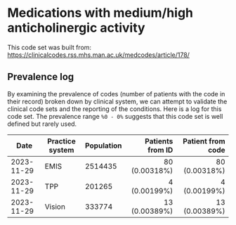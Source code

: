 # Medications with medium/high anticholinergic activity

This code set was built from: https://clinicalcodes.rss.mhs.man.ac.uk/medcodes/article/178/

## Prevalence log

By examining the prevalence of codes (number of patients with the code in their record) broken down by clinical system, we can attempt to validate the clinical code sets and the reporting of the conditions. Here is a log for this code set. The prevalence range `%0 - 0%` suggests that this code set is well defined but rarely used.

| Date       | Practice system | Population | Patients from ID | Patient from code |
| ---------- | --------------- | ---------- | ---------------: | ----------------: |
| 2023-11-29 | EMIS | 2514435 | 80 (0.00318%) | 80 (0.00318%) | 
| 2023-11-29 | TPP | 201265 | 4 (0.00199%) | 4 (0.00199%) | 
| 2023-11-29 | Vision | 333774 | 13 (0.00389%) | 13 (0.00389%) | 
